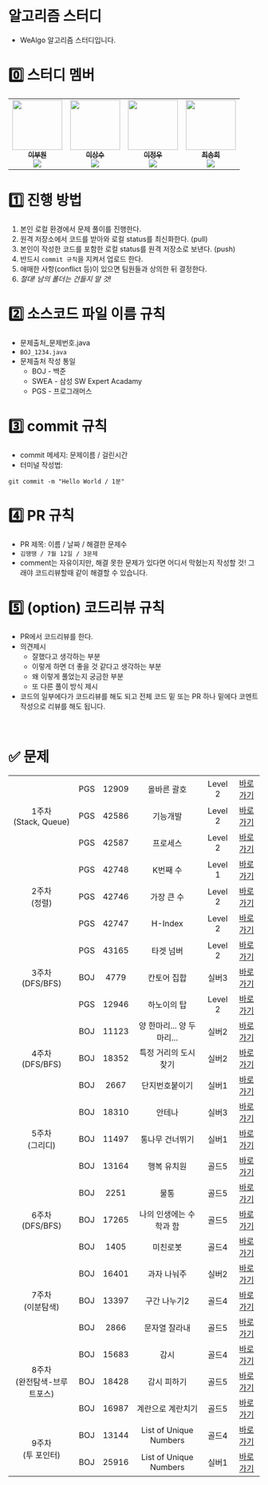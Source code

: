 # 알고리즘 스터디
* WeAlgo 알고리즘 스터디입니다.

# 0️⃣ 스터디 멤버
<table>
    <tr>
        <td align="center">
	    <a href="https://https://github.com/leebuwon">
	    	<img src="https://github.com/we-algo/weAlgo/assets/96781855/49cb083f-cd7e-4408-9fa4-6b1aa3945757?v=4?s=100" width="100px;" alt=""/>
	    	<br/>
	    	<sub>
	    	<b>이부원</b>
	    	<br/>
	    	<img src="https://us-central1-progress-markdown.cloudfunctions.net/progress/100"/>
	        </sub>
	    </a>
	    <br />
	</td>
        <td align="center">
	    <a href="https://github.com/tkdtn4657">
	    	<img src="https://github.com/we-algo/weAlgo/assets/96781855/04500ca4-4a8d-4f2c-8531-f094bde9f16e?v=4?s=100" width="100px;" alt=""/>
	    	<br/>
	    	<sub>
	    	<b>이상수</b>
	    	<br/>
	    	<img src="https://us-central1-progress-markdown.cloudfunctions.net/progress/100"/>
	        </sub>
	    </a>
	    <br />
	</td>
        <td align="center">
	    <a href="https://github.com/JWbase">
	    	<img src="https://github.com/we-algo/weAlgo/assets/96781855/10dbfc32-3972-474c-84f0-e84f96650862?v=4?s=100" width="100px;" alt=""/>
	    	<br/>
	    	<sub>
	    	<b>이정우</b>
	    	<br/>
	    	<img src="https://us-central1-progress-markdown.cloudfunctions.net/progress/100"/>
	        </sub>
	    </a>
	    <br />
	</td>
	<td align="center">
	    <a href="https://github.com/songhee1">
	    	<img src="https://github.com/we-algo/weAlgo/assets/96781855/cba72086-b0f3-4153-b9cc-e208fd21f6ec?v=4?s=100" width="100px;" alt=""/>
	    	<br/>
	    	<sub>
	    	<b>최송희</b>
	    	<br/>
	    	<img src="https://us-central1-progress-markdown.cloudfunctions.net/progress/100"/>
	        </sub>
	    </a>
	    <br />
	</td>
    </tr>
</table>


# 1️⃣ 진행 방법
1. 본인 로컬 환경에서 문제 풀이를 진행한다.
2. 원격 저장소에서 코드를 받아와 로컬 status를 최신화한다. (pull)
3. 본인이 작성한 코드를 포함한 로컬 status를 원격 저장소로 보낸다. (push)
4. 반드시 `commit 규칙`을 지켜서 업로드 한다.
5. 애매한 사항(conflict 등)이 있으면 팀원들과 상의한 뒤 결정한다. 
6. *절대! 남의 폴더는 건들지 말 것!*


# 2️⃣ 소스코드 파일 이름 규칙
* 문제출처_문제번호.java
* `BOJ_1234.java`
* 문제출처 작성 통일
	* BOJ - 백준
	* SWEA - 삼성 SW Expert Acadamy
	* PGS - 프로그래머스


# 3️⃣ commit 규칙
* commit 메세지: 문제이름 / 걸린시간
* 터미널 작성법:
```
git commit -m "Hello World / 1분"
```


# 4️⃣ PR 규칙
* PR 제목: 이름 / 날짜 / 해결한 문제수
* `김땡땡 / 7월 12일 / 3문제`
* comment는 자유이지만, 해결 못한 문제가 있다면 어디서 막혔는지 작성할 것! 그래야 코드리뷰할때 같이 해결할 수 있습니다.


# 5️⃣ (option) 코드리뷰 규칙
* PR에서 코드리뷰를 한다.
* 의견제시
	* 잘했다고 생각하는 부분
	* 이렇게 하면 더 좋을 것 같다고 생각하는 부분
	* 왜 이렇게 풀었는지 궁금한 부분
	* 또 다른 풀이 방식 제시
* 코드의 일부에다가 코드리뷰를 해도 되고 전체 코드 밑 또는 PR 하나 밑에다 코멘트 작성으로 리뷰를 해도 됩니다.

<br/>

# ✅ 문제
<table>
    <!-- 23.10.23 문제 -->
    <tr style="text-align: center">
        <td rowspan="3">1주차<br/>(Stack, Queue)</td>
        <td>PGS</td><td>12909</td><td>올바른 괄호</td><td>Level 2</td>
        <td><a href="https://school.programmers.co.kr/learn/courses/30/lessons/12909">바로가기</a></td>
    </tr>
    <!-- 23.10.25 문제 -->
    <tr style="text-align: center">
        <td>PGS</td><td>42586</td><td>기능개발</td><td>Level 2</td>
        <td><a href="https://school.programmers.co.kr/learn/courses/30/lessons/42586">바로가기</a></td>
    </tr>
    <!-- 23.10.27 문제 -->
    <tr style="text-align: center">
        <td>PGS</td><td>42587</td><td>프로세스</td><td>Level 2</td>
        <td><a href="https://school.programmers.co.kr/learn/courses/30/lessons/42587">바로가기</a></td>
    </tr>
    <!-- 23.10.30 문제 -->
    <tr style="text-align: center">
	<td rowspan="3">2주차<br/>(정렬)</td>
        <td>PGS</td><td>42748</td><td>K번째 수</td><td>Level 1</td>
        <td><a href="https://school.programmers.co.kr/learn/courses/30/lessons/42748">바로가기</a></td>
    </tr>
    <!-- 23.11.1 문제 -->
    <tr style="text-align: center">
        <td>PGS</td><td>42746</td><td>가장 큰 수</td><td>Level 2</td>
        <td><a href="https://school.programmers.co.kr/learn/courses/30/lessons/42746">바로가기</a></td>
    </tr>
    <!-- 23.11.3 문제 -->
    <tr style="text-align: center">
        <td>PGS</td><td>42747</td><td>H-Index</td><td>Level 2</td>
        <td><a href="https://school.programmers.co.kr/learn/courses/30/lessons/42747">바로가기</a></td>
    </tr>
    <!-- 23.11.6 문제 -->	
    <tr style="text-align: center">
	<td rowspan="3">3주차<br/>(DFS/BFS)</td>
        <td>PGS</td><td>43165</td><td>타겟 넘버</td><td>Level 2</td>
        <td><a href="https://school.programmers.co.kr/learn/courses/30/lessons/43165">바로가기</a></td>
    </tr>
    <!-- 23.11.8 문제 -->
    <tr style="text-align: center">
        <td>BOJ</td><td>4779</td><td>칸토어 집합</td><td>실버3</td>
        <td><a href="https://www.acmicpc.net/problem/4779">바로가기</a></td>
    </tr>
    <!-- 23.11.10 문제 -->
    <tr style="text-align: center">
        <td>PGS</td><td>12946</td><td>하노이의 탑</td><td>Level 2</td>
        <td><a href="https://school.programmers.co.kr/learn/courses/30/lessons/12946">바로가기</a></td>
    </tr>
    <!-- 23.11.13 문제 -->
     <tr style="text-align: center">
	<td rowspan="3">4주차<br/>(DFS/BFS)</td>
        <td>BOJ</td><td>11123</td><td>양 한마리... 양 두마리...</td><td>실버2</td>
        <td><a href="https://www.acmicpc.net/problem/11123">바로가기</a></td>
    </tr>
    <!-- 23.11.15 문제 -->
    <tr style="text-align: center">
        <td>BOJ</td><td>18352</td><td>특정 거리의 도시 찾기</td><td>실버2</td>
        <td><a href="https://www.acmicpc.net/problem/18352">바로가기</a></td>
    </tr>
    <!-- 23.11.17 문제 -->
    <tr style="text-align: center">
        <td>BOJ</td><td>2667</td><td>단지번호붙이기</td><td>실버1</td>
        <td><a href="https://www.acmicpc.net/problem/2667">바로가기</a></td>
    </tr>
    <!-- 23.11.20 문제 -->
    <tr style="text-align: center">
	<td rowspan="3">5주차<br/>(그리디)</td>
        <td>BOJ</td><td>18310</td><td>안테나</td><td>실버3</td>
        <td><a href="https://www.acmicpc.net/problem/18310">바로가기</a></td>
    </tr>
    <!-- 23.11.22 문제 -->	
    <tr style="text-align: center">
        <td>BOJ</td><td>11497</td><td>통나무 건너뛰기</td><td>실버1</td>
        <td><a href="https://www.acmicpc.net/problem/11497">바로가기</a></td>
    </tr>
    <!-- 23.11.24 문제 -->
    <tr style="text-align: center">
        <td>BOJ</td><td>13164</td><td>행복 유치원</td><td>골드5</td>
        <td><a href="https://www.acmicpc.net/problem/13164">바로가기</a></td>
    </tr>
    <!-- 23.11.27 문제 -->
    <tr style="text-align: center">
	<td rowspan="3">6주차<br/>(DFS/BFS)</td>
        <td>BOJ</td><td>2251</td><td>물통</td><td>골드5</td>
        <td><a href="https://www.acmicpc.net/problem/2251">바로가기</a></td>
    </tr>
    <!-- 23.11.29 문제 -->
    <tr style="text-align: center">
        <td>BOJ</td><td>17265</td><td>나의 인생에는 수학과 함</td><td>골드5</td>
        <td><a href="https://www.acmicpc.net/problem/17265">바로가기</a></td>
    </tr>
    <!-- 23.12.01 문제 -->	
    <tr style="text-align: center">
        <td>BOJ</td><td>1405</td><td>미친로봇</td><td>골드4</td>
        <td><a href="https://www.acmicpc.net/problem/1405">바로가기</a></td>
    </tr>
    <!-- 23.12.04 문제 -->
    <tr style="text-align: center">
	<td rowspan="3">7주차<br/>(이분탐색)</td>
        <td>BOJ</td><td>16401</td><td>과자 나눠주</td><td>실버2</td>
        <td><a href="https://www.acmicpc.net/problem/16401">바로가기</a></td>
    </tr>
    <!-- 23.12.06 문제 -->
    <tr style="text-align: center">
        <td>BOJ</td><td>13397</td><td>구간 나누기2</td><td>골드4</td>
        <td><a href="https://www.acmicpc.net/problem/13397">바로가기</a></td>
    </tr>
    <!-- 23.12.08 문제 -->
    <tr style="text-align: center">
        <td>BOJ</td><td>2866</td><td>문자열 잘라내</td><td>골드5</td>
        <td><a href="https://www.acmicpc.net/problem/2866">바로가기</a></td>
    </tr>
    <!-- 23.12.11 문제 -->
    <tr style="text-align: center">
        <td rowspan="3">8주차<br/>(완전탐색-브루트포스)</td>
        <td>BOJ</td><td>15683</td><td>감시</td><td>골드4</td>
        <td><a href="https://www.acmicpc.net/problem/15683">바로가기</a></td>
    </tr>
    <!-- 23.12.13 문제 -->
    <tr style="text-align: center">
        <td>BOJ</td><td>18428</td><td>감시 피하기</td><td>골드5</td>
        <td><a href="https://www.acmicpc.net/problem/18428">바로가기</a></td>
    </tr>
    <!-- 23.12.15 문제 -->
    <tr style="text-align: center">
        <td>BOJ</td><td>16987</td><td>계란으로 계란치기</td><td>골드5</td>
        <td><a href="https://www.acmicpc.net/problem/16987">바로가기</a></td>
    </tr>
    <!-- 23.12.18 문제 -->
    <tr style="text-align: center">
	<td rowspan="3">9주차<br/>(투 포인터)</td>
        <td>BOJ</td><td>13144</td><td>List of Unique Numbers</td><td>골드4</td>
        <td><a href="https://www.acmicpc.net/problem/13144">바로가기</a></td>
    </tr>
    <!-- 23.12.20 문제 -->
    <tr style="text-align: center">
        <td>BOJ</td><td>25916</td><td>List of Unique Numbers</td><td>실버1</td>
        <td><a href="https://www.acmicpc.net/problem/25916">바로가기</a></td>
    </tr>
